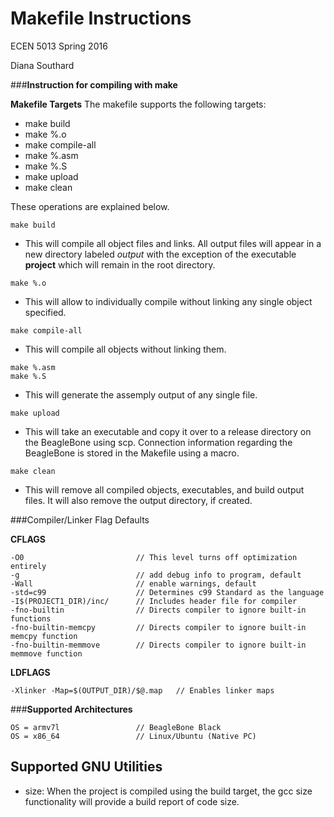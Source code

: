 # Makefile Instructions

ECEN 5013 Spring 2016

Diana Southard

###**Instruction for compiling with make**

**Makefile Targets**
The makefile supports the following targets:
* make build
* make %.o
* make compile-all
* make %.asm
* make %.S
* make upload
* make clean

These operations are explained below.

```
make build
```

- This will compile all object files and links. All output files will appear in a new directory labeled *output* with the exception of the executable **project** which will remain in the root directory.


```
make %.o
```

- This will allow to individually compile without linking any single object specified.

```
make compile-all
```

- This will compile all objects without linking them.


```
make %.asm
make %.S
```

- This will generate the assemply output of any single file.

```
make upload
```

- This will take an executable and copy it over to a release directory on the BeagleBone using scp. Connection information regarding the BeagleBone is stored in the Makefile using a macro.


```
make clean
```
- This will remove all compiled objects, executables, and build output files. It will also remove the output directory, if created.


###Compiler/Linker Flag Defaults

**CFLAGS**
```
-O0 						// This level turns off optimization entirely
-g 							// add debug info to program, default
-Wall 						// enable warnings, default
-std=c99					// Determines c99 Standard as the language
-I$(PROJECT1_DIR)/inc/		// Includes header file for compiler
-fno-builtin 				// Directs compiler to ignore built-in functions
-fno-builtin-memcpy			// Directs compiler to ignore built-in memcpy function
-fno-builtin-memmove		// Directs compiler to ignore built-in memmove function
```

**LDFLAGS**
```
-Xlinker -Map=$(OUTPUT_DIR)/$@.map	 // Enables linker maps
```
###**Supported Architectures**
```
OS = armv7l 				// BeagleBone Black
OS = x86_64					// Linux/Ubuntu (Native PC)
```

## Supported GNU Utilities
* size: When the project is compiled using the build target, the gcc size functionality will provide a build report of code size. 
